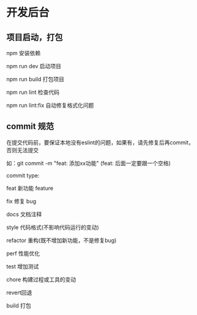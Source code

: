 # 开发后台

## 项目启动，打包

npm 安装依赖

npm run dev 启动项目

npm run build 打包项目

npm run lint 检查代码

npm run lint:fix 自动修复格式化问题

## commit 规范

在提交代码前，要保证本地没有eslint的问题，如果有，请先修复后再commit，否则无法提交

如：git commit -m "feat: 添加xx功能" (feat: 后面一定要跟一个空格)

commit type:

feat 新功能 feature

fix 修复 bug

docs 文档注释

style 代码格式(不影响代码运行的变动)

refactor 重构(既不增加新功能，不是修复bug)

perf 性能优化

test 增加测试

chore 构建过程或工具的变动

revert回退

build 打包
